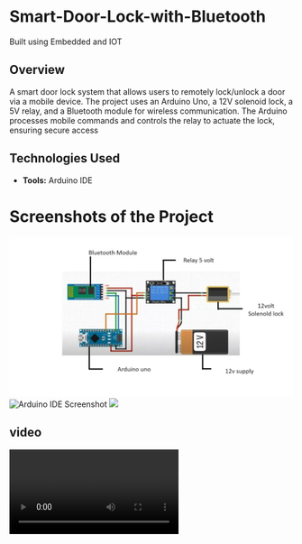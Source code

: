 # Smart-Door-Lock-with-Bluetooth
Built using Embedded and IOT


## Overview
A smart door lock system that allows users to remotely lock/unlock a door via a mobile device. The project uses an Arduino Uno, a 12V solenoid lock, a 5V relay, and a Bluetooth module for wireless communication. The Arduino processes mobile commands and controls the relay to actuate the lock, ensuring secure access

## Technologies Used
- **Tools:** Arduino IDE
# Screenshots of the Project
![Model screenshot](project/Model.jpg)
![Arduino IDE Screenshot](project/compilationprocess.jpg)
![](project/uploadingprocess.jpg)
## video
![video](project/video.mp4)


  


